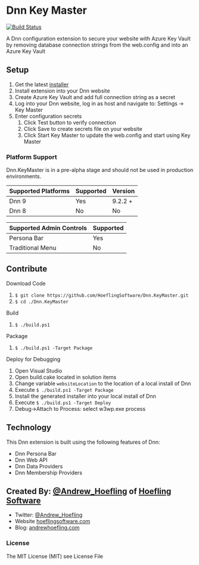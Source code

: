 # Dnn Key Master

[![Build Status](https://hoeflingsoftware.visualstudio.com/Dnn%20Key%20Master/_apis/build/status/HoeflingSoftware.Dnn.KeyMaster?branchName=master)](https://hoeflingsoftware.visualstudio.com/Dnn%20Key%20Master/_build/latest?definitionId=72?branchName=master)

A Dnn configuration extension to secure your website with Azure Key Vault by removing database connection strings from the web.config and into an Azure Key Vault

## Setup

1. Get the latest [installer](https://github.com/HoeflingSoftware/Dnn.KeyMaster/releases)
2. Install extension into your Dnn website
3. Create Azure Key Vault and add full connection string as a secret
4. Log into your Dnn website, log in as host and navigate to: Settings -> Key Master
5. Enter configuration secrets
    1. Click Test button to verify connection
    2. Click Save to create secrets file on your website
    3. Click Start Key Master to update the web.config and start using Key Master


### Platform Support
Dnn.KeyMaster is in a pre-alpha stage and should not be used in production environments.

| Supported Platforms | Supported | Version     |
|---------------------|-----------|-------------|
| Dnn 9			      | Yes       | 9.2.2 +     |
| Dnn 8               | No        | No          |

| Supported Admin Controls | Supported |
|--------------------------|-----------|
| Persona Bar              | Yes       |
| Traditional Menu         | No        |


## Contribute

Download Code

1. `$ git clone https://github.com/HoeflingSoftware/Dnn.KeyMaster.git`
2. `$ cd ./Dnn.KeyMaster`

Build 

1. `$ ./build.ps1`

Package

1. `$ ./build.ps1 -Target Package`

Deploy for Debugging

1. Open Visual Studio
2. Open build.cake located in solution items
3. Change variable `websiteLocation` to the location of a local install of Dnn
4. Execute `$ ./build.ps1 -Target Package`
5. Install the generated installer into your local install of Dnn
6. Execute `$ ./build.ps1 -Target Deploy`
7. Debug->Attach to Process: select w3wp.exe process

## Technology

This Dnn extension is built using the following features of Dnn:

* Dnn Persona Bar
* Dnn Web API
* Dnn Data Providers
* Dnn Membership Providers

## Created By: [@Andrew_Hoefling](https://twitter.com/andrew_hoefling) of [Hoefling Software](https://www.hoeflingsoftware.com)

* Twitter: [@Andrew_Hoefling](https://twitter.com/andrew_hoefling)
* Website [hoeflingsoftware.com](https://www.hoeflingsoftware.com)
* Blog: [andrewhoefling.com](http://www.andrewhoefling.com)

### License

The MIT License (MIT) see License File

